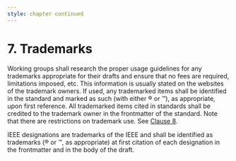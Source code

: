 ```yaml
---
style: chapter continued
---
```


# 7. Trademarks

Working groups shall research the proper usage guidelines for any trademarks appropriate for their drafts and ensure that no fees are required, limitations imposed, etc. This information is usually stated on the websites of the trademark owners. If used, any trademarked items shall be identified in the standard and marked as such (with either ® or ™), as appropriate, upon first reference. All trademarked items cited in standards shall be credited to the trademark owner in the frontmatter of the standard. Note that there are restrictions on trademark use. See [Clause 8](08.html).

IEEE designations are trademarks of the IEEE and shall be identified as trademarks (® or ™, as appropriate) at first citation of each designation in the frontmatter and in the body of the draft.
